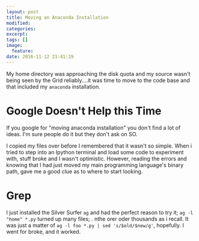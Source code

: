 ```yaml
---
layout: post
title: Moving an Anaconda Installation
modified:
categories:
excerpt:
tags: []
image:
  feature:
date: 2016-11-12 21:41:19
---
```

My home directory was approaching the disk quota and my source wasn't being seen by 
the Grid reliably....it was time to move to the code base and that included my `anaconda` installation. 

# Google Doesn't Help this Time
If you google for "moving anaconda installation" you don't find a lot of ideas. I'm sure people do it but they
don't ask on SO.  

I copied my files over before I remembered that it wasn't so simple. When i tried to step into an Ipython terminal and 
load some code to experiment with, stuff broke and I wasn't optimistic. However, reading the errors  and knowing that I had
just moved my main programming language's binary path, gave me a good clue as to where to start looking.

# Grep
I just installed the Silver Surfer `ag` and had the perfect reason to try it; `ag -l "home" *.py` turned up many files; .
nthe orer oder thousands as i recall. It was just a matter of `ag -l foo *.py | sed 's/$old/$new/g'`, hopefully.
I went for broke, and it worked.

